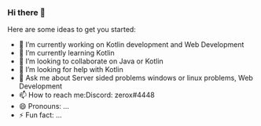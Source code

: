 ### Hi there 👋


Here are some ideas to get you started:

- 🔭 I’m currently working on Kotlin development and Web Development
- 🌱 I’m currently learning Kotlin
- 👯 I’m looking to collaborate on Java or Kotlin
- 🤔 I’m looking for help with Kotlin
- 💬 Ask me about Server sided problems windows or linux problems, Web Development
- 📫 How to reach me:Discord: zerox#4448
- 😄 Pronouns: ...
- ⚡ Fun fact: ...
